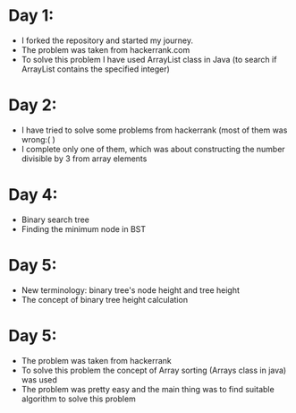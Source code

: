 # Day 1:
- I forked the repository and started my journey.
- The problem was taken from hackerrank.com 
- To solve this problem I have used ArrayList class in Java (to search if ArrayList contains the specified integer)
# Day 2:
- I have tried to solve some problems from hackerrank (most of them was wrong:( )
- I complete only one of them, which was about constructing the number divisible by 3 from array elements
# Day 4:
- Binary search tree
- Finding the minimum node in BST
# Day 5:
- New terminology: binary tree's node height and tree height
- The concept of binary tree height calculation
# Day 5:
- The problem was taken from hackerrank
- To solve this problem the concept of Array sorting (Arrays class in java) was used
- The problem was pretty easy and the main thing was to find suitable algorithm to solve this problem


